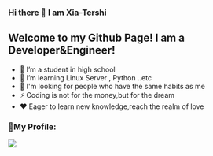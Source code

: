 ### Hi there 👋 I am Xia-Tershi
## Welcome to my Github Page! I am a Developer&Engineer!

- 🔭 I’m a student in high school
- 🌱 I’m learning Linux Server , Python ..etc
- 👯 I'm looking for people who have the same habits as me
- ⚡ Coding is not for the money,but for the dream
- ❤️ Eager to learn new knowledge,reach the realm of love

### 🤝My Profile:
<img src="https://img1.pnghut.com/9/23/23/r4pegVbPuX/icon-design-button-black-youtube-play.jpg"><a href="https://www.youtube.com/channel/UCPdpFDFOp3sPbZhRkaQVaQA"></a></img>
<!--
**mmm25002500/mmm25002500** is a ✨ _special_ ✨ repository because its `README.md` (this file) appears on your GitHub profile.

Here are some ideas to get you started:

- 🔭 I’m currently working on ...
- 🌱 I’m currently learning ...
- 👯 I’m looking to collaborate on ...
- 🤔 I’m looking for help with ...
- 💬 Ask me about ...
- 📫 How to reach me: ...
- 😄 Pronouns: ...
- ⚡ Fun fact: ...
-->
